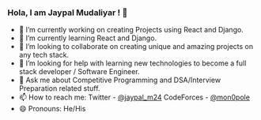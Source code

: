 ### Hola, I am Jaypal Mudaliyar ! 👋

<!--
**jaypalmudaliyar24/jaypalmudaliyar24** is a ✨ _special_ ✨ repository because its `README.md` (this file) appears on your GitHub profile.

Here are some ideas to get you started: -->

- 🔭 I’m currently working on creating Projects using React and Django.
- 🌱 I’m currently learning React and Django.
- 👯 I’m looking to collaborate on creating unique and amazing projects on any tech stack.
- 🤔 I’m looking for help with learning new technologies to become a full stack developer / Software Engineer.
- 💬 Ask me about Competitive Programming and DSA/Interview Preparation related stuff.
- 📫 How to reach me: Twitter - [@jaypal_m24](https://twitter.com/jaypal_m24) CodeForces - [@mon0pole](https://codeforces.com/profile/mon0pole)
- 😄 Pronouns: He/His
<!-- - ⚡ Fun fact: 
-->
